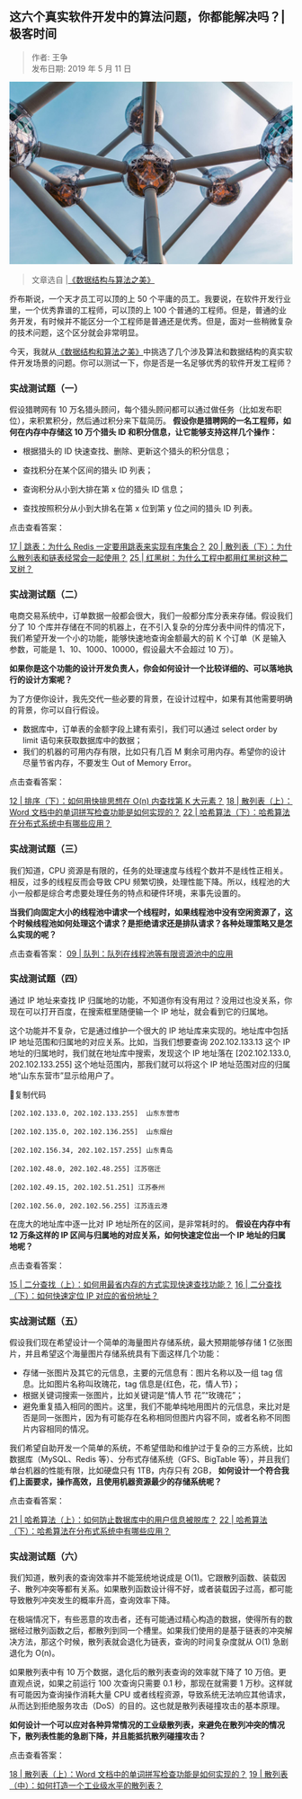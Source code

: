 ## 这六个真实软件开发中的算法问题，你都能解决吗？|极客时间  

> 作者: 王争  
> 发布日期: 2019 年 5 月 11 日  

![image](images/1905-zlgzsrjkfzdsfwtndnjjmjksj-0.jpeg)

> 文章选自 |[《数据结构与算法之美》](https://time.geekbang.org/column/intro/126?utm_term=zeusDGYJ4&utm_source=website&utm_medium=infoq&utm_campaign=126-end&utm_content=textlink0510)

乔布斯说，一个天才员工可以顶的上 50 个平庸的员工。我要说，在软件开发行业里，一个优秀靠谱的工程师，可以顶的上 100 个普通的工程师。但是，普通的业务开发，有时候并不能区分一个工程师是普通还是优秀。但是，面对一些稍微复杂的技术问题，这个区分就会非常明显。

今天，我就从[《数据结构和算法之美》](https://time.geekbang.org/column/intro/126?utm_term=zeusDGYJ4&utm_source=website&utm_medium=infoq&utm_campaign=126-end&utm_content=textlink0510)中挑选了几个涉及算法和数据结构的真实软件开发场景的问题。你可以测试一下，你是否是一名足够优秀的软件开发工程师？

### 实战测试题（一）

假设猎聘网有 10 万名猎头顾问，每个猎头顾问都可以通过做任务（比如发布职位），来积累积分，然后通过积分来下载简历。 **假设你是猎聘网的一名工程师，如何在内存中存储这 10 万个猎头 ID 和积分信息，让它能够支持这样几个操作：**

* 根据猎头的 ID 快速查找、删除、更新这个猎头的积分信息；

* 查找积分在某个区间的猎头 ID 列表；

* 查询积分从小到大排在第 x 位的猎头 ID 信息；

* 查找按照积分从小到大排名在第 x 位到第 y 位之间的猎头 ID 列表。

点击查看答案：

[17 | 跳表：为什么 Redis 一定要用跳表来实现有序集合？](https://time.geekbang.org/column/article/42896)
[20 | 散列表（下）：为什么散列表和链表经常会一起使用？](https://time.geekbang.org/column/article/64858)
[25 | 红黑树：为什么工程中都用红黑树这种二叉树？](https://time.geekbang.org/column/article/68638)

### 实战测试题（二）

电商交易系统中，订单数据一般都会很大，我们一般都分库分表来存储。假设我们分了 10 个库并存储在不同的机器上，在不引入复杂的分库分表中间件的情况下，我们希望开发一个小的功能，能够快速地查询金额最大的前 K 个订单（K 是输入参数，可能是 1、10、1000、10000，假设最大不会超过 10 万）。

**如果你是这个功能的设计开发负责人，你会如何设计一个比较详细的、可以落地执行的设计方案呢？**

为了方便你设计，我先交代一些必要的背景，在设计过程中，如果有其他需要明确的背景，你可以自行假设。

* 数据库中，订单表的金额字段上建有索引，我们可以通过 select order by limit 语句来获取数据库中的数据；
* 我们的机器的可用内存有限，比如只有几百 M 剩余可用内存。希望你的设计尽量节省内存，不要发生 Out of Memory Error。

点击查看答案：

[12 | 排序（下）：如何用快排思想在 O\(n\) 内查找第 K 大元素？](https://time.geekbang.org/column/article/41913)
[18 | 散列表（上）：Word 文档中的单词拼写检查功能是如何实现的？](https://time.geekbang.org/column/article/64233)
[22 | 哈希算法（下）：哈希算法在分布式系统中有哪些应用？](https://time.geekbang.org/column/article/67388)

### 实战测试题（三）

我们知道，CPU 资源是有限的，任务的处理速度与线程个数并不是线性正相关。相反，过多的线程反而会导致 CPU 频繁切换，处理性能下降。所以，线程池的大小一般都是综合考虑要处理任务的特点和硬件环境，来事先设置的。

**当我们向固定大小的线程池中请求一个线程时，如果线程池中没有空闲资源了，这个时候线程池如何处理这个请求？是拒绝请求还是排队请求？各种处理策略又是怎么实现的呢？**

点击查看答案：
[09 | 队列：队列在线程池等有限资源池中的应用](https://time.geekbang.org/column/article/41330)

### 实战测试题（四）

通过 IP 地址来查找 IP 归属地的功能，不知道你有没有用过？没用过也没关系，你现在可以打开百度，在搜索框里随便输一个 IP 地址，就会看到它的归属地。

这个功能并不复杂，它是通过维护一个很大的 IP 地址库来实现的。地址库中包括 IP 地址范围和归属地的对应关系。比如，当我们想要查询 202.102.133.13 这个 IP 地址的归属地时，我们就在地址库中搜索，发现这个 IP 地址落在 \[202.102.133.0, 202.102.133.255\] 这个地址范围内，那我们就可以将这个 IP 地址范围对应的归属地“山东东营市”显示给用户了。

复制代码

```
[202.102.133.0, 202.102.133.255]  山东东营市

[202.102.135.0, 202.102.136.255]  山东烟台

[202.102.156.34, 202.102.157.255] 山东青岛

[202.102.48.0, 202.102.48.255] 江苏宿迁

[202.102.49.15, 202.102.51.251] 江苏泰州

[202.102.56.0, 202.102.56.255] 江苏连云港
```

在庞大的地址库中逐一比对 IP 地址所在的区间，是非常耗时的。 **假设在内存中有 12 万条这样的 IP 区间与归属地的对应关系，如何快速定位出一个 IP 地址的归属地呢？**

点击查看答案：

[15 | 二分查找（上）：如何用最省内存的方式实现快速查找功能？](https://time.geekbang.org/column/article/42520)
[16 | 二分查找（下）：如何快速定位 IP 对应的省份地址？](https://time.geekbang.org/column/article/42733)

### 实战测试题（五）

假设我们现在希望设计一个简单的海量图片存储系统，最大预期能够存储 1 亿张图片，并且希望这个海量图片存储系统具有下面这样几个功能：

* 存储一张图片及其它的元信息，主要的元信息有：图片名称以及一组 tag 信息。比如图片名称叫玫瑰花，tag 信息是\{红色，花，情人节\}；
* 根据关键词搜索一张图片，比如关键词是“情人节 花”“玫瑰花”；
* 避免重复插入相同的图片。这里，我们不能单纯地用图片的元信息，来比对是否是同一张图片，因为有可能存在名称相同但图片内容不同，或者名称不同图片内容相同的情况。

我们希望自助开发一个简单的系统，不希望借助和维护过于复杂的三方系统，比如数据库（MySQL、Redis 等）、分布式存储系统（GFS、BigTable 等），并且我们单台机器的性能有限，比如硬盘只有 1TB，内存只有 2GB， **如何设计一个符合我们上面要求，操作高效，且使用机器资源最少的存储系统呢？**

点击查看答案：

[21 | 哈希算法（上）：如何防止数据库中的用户信息被脱库？](https://time.geekbang.org/column/article/65312)
[22 | 哈希算法（下）：哈希算法在分布式系统中有哪些应用？](https://time.geekbang.org/column/article/67388)

### 实战测试题（六）

我们知道，散列表的查询效率并不能笼统地说成是 O\(1\)。它跟散列函数、装载因子、散列冲突等都有关系。如果散列函数设计得不好，或者装载因子过高，都可能导致散列冲突发生的概率升高，查询效率下降。

在极端情况下，有些恶意的攻击者，还有可能通过精心构造的数据，使得所有的数据经过散列函数之后，都散列到同一个槽里。如果我们使用的是基于链表的冲突解决方法，那这个时候，散列表就会退化为链表，查询的时间复杂度就从 O\(1\) 急剧退化为 O\(n\)。

如果散列表中有 10 万个数据，退化后的散列表查询的效率就下降了 10 万倍。更直观点说，如果之前运行 100 次查询只需要 0.1 秒，那现在就需要 1 万秒。这样就有可能因为查询操作消耗大量 CPU 或者线程资源，导致系统无法响应其他请求，从而达到拒绝服务攻击（DoS）的目的。这也就是散列表碰撞攻击的基本原理。

**如何设计一个可以应对各种异常情况的工业级散列表，来避免在散列冲突的情况下，散列表性能的急剧下降，并且能抵抗散列碰撞攻击？**

点击查看答案：

[18 | 散列表（上）：Word 文档中的单词拼写检查功能是如何实现的？](https://time.geekbang.org/column/article/64233)
[19 | 散列表（中）：如何打造一个工业级水平的散列表？](https://time.geekbang.org/column/article/64586)
